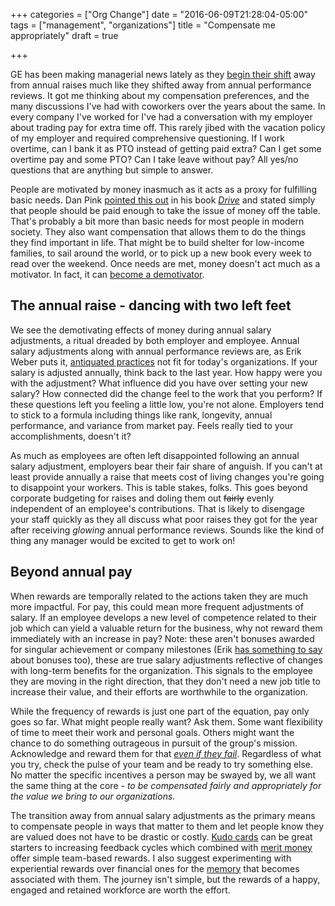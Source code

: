 +++
categories = ["Org Change"]
date = "2016-06-09T21:28:04-05:00"
tags = ["management", "organizations"]
title = "Compensate me appropriately"
draft = true

+++

GE has been making managerial news lately as they [begin their shift][2] away from annual raises much like they shifted away from annual performance reviews.  It got me thinking about my compensation preferences, and the many discussions I've had with coworkers over the years about the same.  In every company I've worked for I've had a conversation with my employer about trading pay for extra time off.  This rarely jibed with the vacation policy of my employer and required comprehensive questioning.  If I work overtime, can I bank it as PTO instead of getting paid extra?  Can I get some overtime pay and some PTO?  Can I take leave without pay?  All yes/no questions that are anything but simple to answer.

People are motivated by money inasmuch as it acts as a proxy for fulfilling basic needs.  Dan Pink [pointed this out][3] in his book [*Drive*][4] and stated simply that people should be paid enough to take the issue of money off the table.  That's probably a bit more than basic needs for most people in modern society.  They also want compensation that allows them to do the things they find important in life.  That might be to build shelter for low-income families, to sail around the world, or to pick up a new book every week to read over the weekend.  Once needs are met, money doesn't act much as a motivator.  In fact, it can [become a demotivator][5].

## The annual raise - dancing with two left feet
We see the demotivating effects of money during annual salary adjustments, a ritual dreaded by both employer and employee.  Annual salary adjustments along with annual performance reviews are, as Erik Weber puts it, [antiquated practices][1] not fit for today's organizations.  If your salary is adjusted annually, think back to the last year.  How happy were you with the adjustment?  What influence did you have over setting your new salary?  How connected did the change feel to the work that you perform?  If these questions left you feeling a little low, you're not alone.  Employers tend to stick to a formula including things like rank, longevity, annual performance, and variance from market pay.  Feels really tied to your accomplishments, doesn't it?

As much as employees are often left disappointed following an annual salary adjustment, employers bear their fair share of anguish.  If you can't at least provide annually a raise that meets cost of living changes you're going to disappoint your workers.  This is table stakes, folks.  This goes beyond corporate budgeting for raises and doling them out ~~fairly~~ evenly independent of an employee's contributions.  That is likely to disengage your staff quickly as they all discuss what poor raises they got for the year after receiving *glowing* annual performance reviews.  Sounds like the kind of thing any manager would be excited to get to work on!

## Beyond annual pay
When rewards are temporally related to the actions taken they are much more impactful.  For pay, this could mean more frequent adjustments of salary.  If an employee develops a new level of competence related to their job which can yield a valuable return for the business, why not reward them immediately with an increase in pay?  Note: these aren't bonuses awarded for singular achievement or company milestones (Erik [has something to say][1] about bonuses too), these are true salary adjustments reflective of changes with long-term benefits for the organization.  This signals to the employee they are moving in the right direction, that they don't need a new job title to increase their value, and their efforts are worthwhile to the organization.

While the frequency of rewards is just one part of the equation, pay only goes so far.  What might people really want?  Ask them.  Some want flexibility of time to meet their work and personal goals. Others might want the chance to do something outrageous in pursuit of the group's mission.  Acknowledge and reward them for that [*even if they fail*][7].  Regardless of what you try, check the pulse of your team and be ready to try something else.  No matter the specific incentives a person may be swayed by, we all want the same thing at the core - *to be compensated fairly and appropriately for the value we bring to our organizations.*

The transition away from annual salary adjustments as the primary means to compensate people in ways that matter to them and let people know they are valued does not have to be drastic or costly.  [Kudo cards][8] can be great starters to increasing feedback cycles which combined with [merit money][9] offer simple team-based rewards.  I also suggest experimenting with experiential rewards over financial ones for the [memory][10] that becomes associated with them.  The journey isn't simple, but the rewards of a happy, engaged and retained workforce are worth the effort.

[1]: http://www.erikweberconsulting.com/blog/2016/6/14/apr
[2]: http://www.bloomberg.com/news/articles/2016-06-06/ge-studies-scrapping-annual-raise-in-nod-to-shifting-priorities
[3]: https://youtu.be/u6XAPnuFjJc?t=285
[4]: http://www.danpink.com/books/drive/
[5]: https://hbr.org/2013/04/does-money-really-affect-motiv
[7]: https://www.ted.com/talks/astro_teller_the_unexpected_benefit_of_celebrating_failure
[8]: https://management30.com/product/kudo-cards/
[9]: https://management30.com/product/workouts/merit-money-bonus-systems/
[10]: https://goo.gl/3tPGPh
